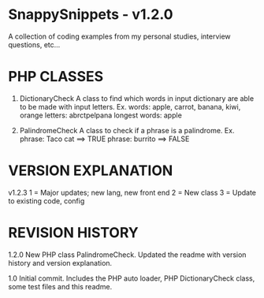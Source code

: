 SnappySnippets - v1.2.0
=======================

A collection of coding examples from my personal studies, interview questions, etc...



PHP CLASSES
===========

1. DictionaryCheck
   A class to find which words in input dictionary are able to be made with input letters.
   Ex. 
   words: apple, carrot, banana, kiwi, orange
   letters: abrctpelpana
   longest words: apple

2. PalindromeCheck
   A class to check if a phrase is a palindrome.
   Ex.
   phrase: Taco cat ==> TRUE
   phrase: burrito ==> FALSE



VERSION EXPLANATION
===================

v1.2.3
1 = Major updates; new lang, new front end
2 = New class
3 = Update to existing code, config



REVISION HISTORY
================

1.2.0
New PHP class PalindromeCheck.
Updated the readme with version history and version explanation.

1.0
Initial commit.
Includes the PHP auto loader, PHP DictionaryCheck class, some test files and this readme.